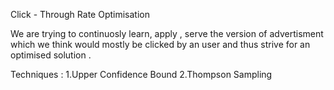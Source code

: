 Click - Through Rate Optimisation

We are trying to continuosly learn, apply , serve the  version of advertisment which we think would mostly be
clicked by an user and thus strive for an optimised solution .

Techniques :
1.Upper Confidence Bound
2.Thompson Sampling 


